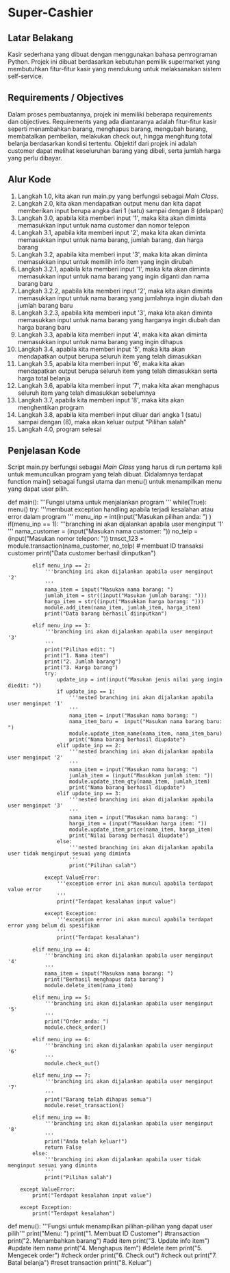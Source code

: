 # Super-Cashier
## Latar Belakang
Kasir sederhana yang dibuat dengan menggunakan bahasa pemrograman Python. Projek ini dibuat berdasarkan kebutuhan pemilik supermarket yang membutuhkan fitur-fitur kasir yang mendukung untuk melaksanakan sistem self-service.

## Requirements / Objectives
Dalam proses pembuatannya, projek ini memiliki beberapa requirements dan objectives. Requirements yang ada diantaranya adalah fitur-fitur kasir seperti menambahkan barang, menghapus barang, mengubah barang, membatalkan pembelian, melakukan check out, hingga menghitung total belanja berdasarkan kondisi tertentu. Objektif dari projek ini adalah customer dapat melihat keseluruhan barang yang dibeli, serta jumlah harga yang perlu dibayar.

## Alur Kode
1. Langkah 1.0, kita akan run main.py yang berfungsi sebagai *Main Class*.
2. Langkah 2.0, kita akan mendapatkan output menu dan kita dapat memberikan input berupa angka dari 1 (satu) sampai dengan 8 (delapan)
3. Langkah 3.0, apabila kita memberi input '1', maka kita akan diminta memasukkan input untuk nama customer dan nomor telepon
4. Langkah 3.1, apabila kita memberi input '2', maka kita akan diminta memasukkan input untuk nama barang, jumlah barang, dan harga barang
5. Langkah 3.2, apabila kita memberi input '3', maka kita akan diminta memasukkan input untuk memilih info item yang ingin dirubah
6. Langkah 3.2.1, apabila kita memberi input '1', maka kita akan diminta memasukkan input untuk nama barang yang ingin diganti dan nama barang baru
7. Langkah 3.2.2, apabila kita memberi input '2', maka kita akan diminta memasukkan input untuk nama barang yang jumlahnya ingin diubah dan jumlah barang baru
8. Langkah 3.2.3, apabila kita memberi input '3', maka kita akan diminta memasukkan input untuk nama barang yang harganya ingin diubah dan harga barang baru
9. Langkah 3.3, apabila kita memberi input '4', maka kita akan diminta memasukkan input untuk nama barang yang ingin dihapus
10. Langkah 3.4, apabila kita memberi input '5', maka kita akan mendapatkan output berupa seluruh item yang telah dimasukkan
11. Langkah 3.5, apabila kita memberi input '6', maka kita akan mendapatkan output berupa seluruh item yang telah dimasukkan serta harga total belanja
12. Langkah 3.6, apabila kita memberi input '7', maka kita akan menghapus seluruh item yang telah dimasukkan sebelumnya
13. Langkah 3.7, apabila kita memberi input '8', maka kita akan menghentikan program
14. Langkah 3.8, apabila kita memberi input diluar dari angka 1 (satu) sampai dengan (8), maka akan keluar output "Pilihan salah"
15. Langkah 4.0, program selesai

## Penjelasan Kode
Script main.py berfungsi sebagai *Main Class* yang harus di run pertama kali untuk memunculkan program yang telah dibuat. Didalamnya terdapat function main() sebagai fungsi utama dan menu() untuk menampilkan menu yang dapat user pilih.

def main():
    '''Fungsi utama untuk menjalankan program
    '''
    while(True):
        menu()
        try:
            '''membuat exception handling apabila terjadi kesalahan 
            atau error dalam program
            '''
            menu_inp = int(input("Masukan pilihan anda: ") )
            if(menu_inp == 1):
                '''branching ini akan dijalankan apabila user menginput '1' 
                '''
                nama_customer = (input("Masukan nama customer: "))
                no_telp = (input("Masukan nomor telepon: "))
                trnsct_123 = module.transaction(nama_customer, no_telp) # membuat ID transaksi customer 
                print("Data customer berhasil diinputkan")

            elif menu_inp == 2:
                '''branching ini akan dijalankan apabila user menginput '2' 
                '''
                nama_item = input("Masukan nama barang: ")
                jumlah_item = str((input("Masukan jumlah barang: ")))
                harga_item = str((input("Masukkan harga barang: ")))
                module.add_item(nama_item, jumlah_item, harga_item)
                print("Data barang berhasil diinputkan")

            elif menu_inp == 3:
                '''branching ini akan dijalankan apabila user menginput '3' 
                '''
                print("Pilihan edit: ")
                print("1. Nama item")
                print("2. Jumlah barang")
                print("3. Harga barang")
                try:
                    update_inp = int(input("Masukan jenis nilai yang ingin diedit: "))
                    if update_inp == 1:
                        '''nested branching ini akan dijalankan apabila user menginput '1' 
                        '''
                        nama_item = input("Masukan nama barang: ")
                        nama_item_baru =  input("Masukan nama barang baru: ")
                        module.update_item_name(nama_item, nama_item_baru)
                        print("Nama barang berhasil diupdate")
                    elif update_inp == 2:
                        '''nested branching ini akan dijalankan apabila user menginput '2' 
                        '''
                        nama_item = input("Masukan nama barang: ")
                        jumlah_item = (input("Masukkan jumlah item: "))
                        module.update_item_qty(nama_item, jumlah_item)
                        print("Nama barang berhasil diupdate")
                    elif update_inp == 3:
                        '''nested branching ini akan dijalankan apabila user menginput '3' 
                        '''
                        nama_item = input("Masukan nama barang: ")
                        harga_item = (input("Masukkan harga item: "))
                        module.update_item_price(nama_item, harga_item)
                        print("Nilai barang berhasil diupdate")
                    else: 
                        '''nested branching ini akan dijalankan apabila user tidak menginput sesuai yang diminta 
                        '''
                        print("Pilihan salah")

                except ValueError:
                    '''exception error ini akan muncul apabila terdapat value error
                    '''
                    print("Terdapat kesalahan input value")

                except Exception:
                    '''exception error ini akan muncul apabila terdapat error yang belum di spesifikan
                    '''
                    print("Terdapat kesalahan")
                
            elif menu_inp == 4:
                '''branching ini akan dijalankan apabila user menginput '4' 
                '''
                nama_item = input("Masukan nama barang: ")
                print("Berhasil menghapus data barang")
                module.delete_item(nama_item)

            elif menu_inp == 5:
                '''branching ini akan dijalankan apabila user menginput '5' 
                '''
                print("Order anda: ")
                module.check_order()

            elif menu_inp == 6:
                '''branching ini akan dijalankan apabila user menginput '6' 
                '''
                module.check_out()

            elif menu_inp == 7:
                '''branching ini akan dijalankan apabila user menginput '7' 
                '''
                print("Barang telah dihapus semua")
                module.reset_transaction()

            elif menu_inp == 8:
                '''branching ini akan dijalankan apabila user menginput '8' 
                '''
                print("Anda telah keluar!")
                return False
            else:
                '''branching ini akan dijalankan apabila user tidak menginput sesuai yang diminta 
                '''
                print("Pilihan salah")
                
        except ValueError:
            print("Terdapat kesalahan input value")

        except Exception:
            print("Terdapat kesalahan")


def menu():
    '''Fungsi untuk menampilkan pilihan-pilihan yang dapat user pilih'''
    print("Menu: ")
    print("1. Membuat ID Customer") #transaction
    print("2. Menambahkan barang") #add item
    print("3. Update info item") #update item name
    print("4. Menghapus item") #delete item
    print("5. Mengecek order") #check order
    print("6. Check out") #check out
    print("7. Batal belanja") #reset transaction
    print("8. Keluar")
